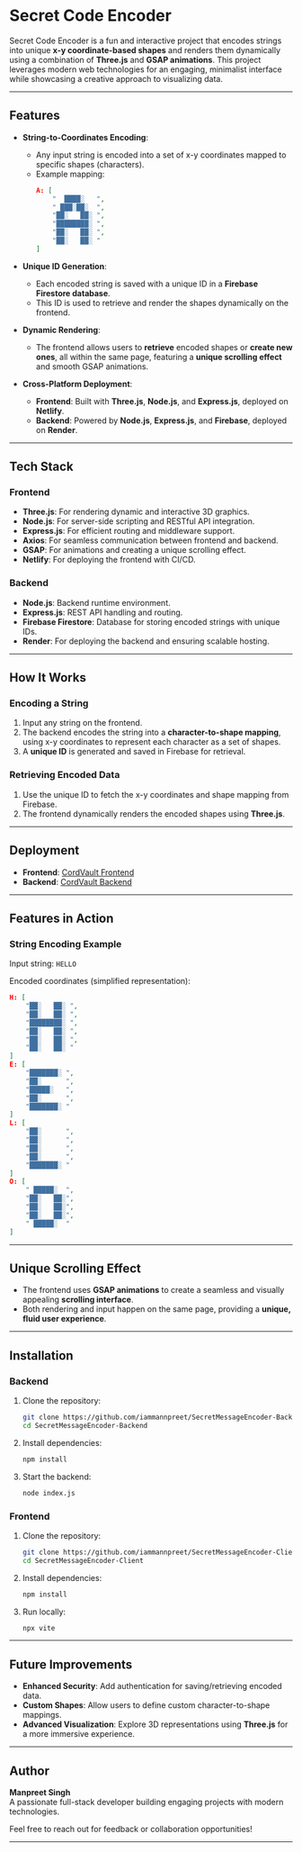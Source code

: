 
# Secret Code Encoder

Secret Code Encoder is a fun and interactive project that encodes strings into unique **x-y coordinate-based shapes** and renders them dynamically using a combination of **Three.js** and **GSAP animations**. This project leverages modern web technologies for an engaging, minimalist interface while showcasing a creative approach to visualizing data.

---

## Features

- **String-to-Coordinates Encoding**:
  - Any input string is encoded into a set of x-y coordinates mapped to specific shapes (characters).
  - Example mapping:
    ```json
    A: [
        "  ████░   ",
        " ███░██░  ",
        "██░   ██░ ",
        "████████░ ",
        "██░   ██░ ",
        "██░   ██░ "
    ]
    ```
- **Unique ID Generation**:
  - Each encoded string is saved with a unique ID in a **Firebase Firestore database**.
  - This ID is used to retrieve and render the shapes dynamically on the frontend.

- **Dynamic Rendering**:
  - The frontend allows users to **retrieve** encoded shapes or **create new ones**, all within the same page, featuring a **unique scrolling effect** and smooth GSAP animations.

- **Cross-Platform Deployment**:
  - **Frontend**: Built with **Three.js**, **Node.js**, and **Express.js**, deployed on **Netlify**.
  - **Backend**: Powered by **Node.js**, **Express.js**, and **Firebase**, deployed on **Render**.

---

## Tech Stack

### **Frontend**
- **Three.js**: For rendering dynamic and interactive 3D graphics.
- **Node.js**: For server-side scripting and RESTful API integration.
- **Express.js**: For efficient routing and middleware support.
- **Axios**: For seamless communication between frontend and backend.
- **GSAP**: For animations and creating a unique scrolling effect.
- **Netlify**: For deploying the frontend with CI/CD.

### **Backend**
- **Node.js**: Backend runtime environment.
- **Express.js**: REST API handling and routing.
- **Firebase Firestore**: Database for storing encoded strings with unique IDs.
- **Render**: For deploying the backend and ensuring scalable hosting.

---

## How It Works

### **Encoding a String**
1. Input any string on the frontend.
2. The backend encodes the string into a **character-to-shape mapping**, using x-y coordinates to represent each character as a set of shapes.
3. A **unique ID** is generated and saved in Firebase for retrieval.

### **Retrieving Encoded Data**
1. Use the unique ID to fetch the x-y coordinates and shape mapping from Firebase.
2. The frontend dynamically renders the encoded shapes using **Three.js**.

---

## Deployment

- **Frontend**: [CordVault Frontend](https://cordvault.netlify.app/)
- **Backend**: [CordVault Backend](https://secretmessageencoder-backend.onrender.com/)

---

## Features in Action

### **String Encoding Example**
Input string: `HELLO`

Encoded coordinates (simplified representation):
```json
H: [
    "██░   ██░ ",
    "██░   ██░ ",
    "████████░ ",
    "██░   ██░ ",
    "██░   ██░ ",
    "██░   ██░ "
]
E: [
    "███████░ ",
    "██░      ",
    "█████░   ",
    "██░      ",
    "███████░ "
]
L: [
    "██░      ",
    "██░      ",
    "██░      ",
    "██░      ",
    "███████░ "
]
O: [
    " █████░  ",
    "██░   ██░",
    "██░   ██░",
    "██░   ██░",
    " █████░  "
]
```

---

## Unique Scrolling Effect
- The frontend uses **GSAP animations** to create a seamless and visually appealing **scrolling interface**.
- Both rendering and input happen on the same page, providing a **unique, fluid user experience**.

---

## Installation

### **Backend**
1. Clone the repository:
   ```bash
   git clone https://github.com/iammannpreet/SecretMessageEncoder-Backend.git
   cd SecretMessageEncoder-Backend
   ```
2. Install dependencies:
   ```bash
   npm install
   ```
3. Start the backend:
   ```bash
   node index.js
   ```

### **Frontend**
1. Clone the repository:
   ```bash
   git clone https://github.com/iammannpreet/SecretMessageEncoder-Client.git
   cd SecretMessageEncoder-Client
   ```
2. Install dependencies:
   ```bash
   npm install
   ```
3. Run locally:
   ```bash
   npx vite
   ```

---

## Future Improvements
- **Enhanced Security**: Add authentication for saving/retrieving encoded data.
- **Custom Shapes**: Allow users to define custom character-to-shape mappings.
- **Advanced Visualization**: Explore 3D representations using **Three.js** for a more immersive experience.

---

## Author

**Manpreet Singh**  
A passionate full-stack developer building engaging projects with modern technologies.

Feel free to reach out for feedback or collaboration opportunities!

---
```

